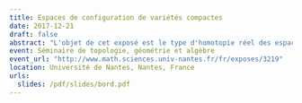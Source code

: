 ```yaml
---
title: Espaces de configuration de variétés compactes
date: 2017-12-21
draft: false
abstract: "L'objet de cet exposé est le type d'homotopie réel des espaces de configuration de variétés compactes simplement connexes, avec ou sans bord. Sous certaines conditions, nous donnons un modèle réel explicite de ces espaces de configuration et qui ne dépend que du type d'homotopie réel de la variété donnée. De plus, nous étudions l'action des opérades des petits disques sur les espaces de configuration, et nous démontrons que le modèle est compatible avec cet action. Dans le cas des variétés à bord, nous démontrons aussi que le modèle est compatible avec l'action des opérades Swiss-Cheese."
event: Séminaire de topologie, géométrie et algèbre
event_url: "http://www.math.sciences.univ-nantes.fr/fr/exposes/3219"
location: Université de Nantes, Nantes, France
urls:
  slides: /pdf/slides/bord.pdf
---
```

